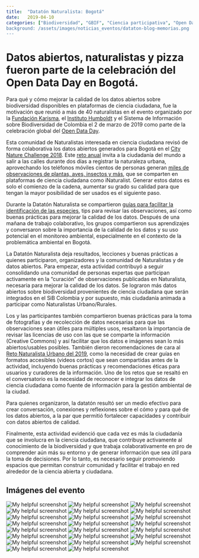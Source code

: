 ```yaml
---
title:  "Datatón Naturalista: Bogotá"
date:   2019-04-10
categories: ["Biodiversidad", "GBIF", "Ciencia participativa", "Open Data Day", "Naturalistas, "2021"]
background: /assets/images/noticias_eventos/dataton-blog-memorias.png
---
```


# Datos abiertos, naturalistas y pizza fueron parte de la celebración del Open Data Day en Bogotá.

Para qué y cómo mejorar la calidad de los datos abiertos sobre biodiversidad disponibles en plataformas de ciencia ciudadana, fue la motivación que reunió a más de 40 naturalistas en el evento organizado por la [Fundación Karisma](https://web.karisma.org.co/en/pagina-principal-2), el [Instituto Humboldt](http://www.humboldt.org.co/es/) y el Sistema de Información sobre Biodiversidad de Colombia el 2 de marzo de 2019 como parte de la celebración global del [Open Data Day](https://opendataday.org).

Esta comunidad de Naturalistas interesada en ciencia ciudadana revisó de forma colaborativa los datos abiertos generados para Bogotá en el [City Nature Challenge 2018](https://www.inaturalist.org/projects/city-nature-challenge-2018). Este [reto anual](https://citynaturechallenge.org) invita a la ciudadanía del mundo a salir a las calles durante dos días a registrar la naturaleza urbana, aprovechando los teléfonos móviles cientos de personas generan [miles de observaciones de plantas, aves, insectos y más](https://www.inaturalist.org/projects/reto-naturalista-urbano-2018-bogota-d-c), que se comparten en plataformas de ciencia ciudadana como iNaturalist. Generar estos datos es solo el comienzo de la cadena, aumentar su grado su calidad para que tengan la mayor posibilidad de ser usados es el siguiente paso.

Durante la Datatón Naturalista se compartieron [guías para facilitar la identificación de las especies](https://drive.google.com/drive/folders/1-dhwPNv5as3fmgxtXx2B_PLkP-WaO6Fl), tips para revisar las observaciones, así como buenas prácticas para mejorar la calidad de los datos. Después de una mañana de trabajo colaborativo, los grupos compartieron sus aprendizajes y conversaron sobre la importancia de la calidad de los datos y su uso potencial en el monitoreo ambiental, especialmente en el contexto de la problemática ambiental en Bogotá.

La Datatón Naturalista deja resultados, lecciones y buenas prácticas a quienes participaron, organizadores y la comunidad de Naturalistas y de datos abiertos. Para empezar, esta actividad contribuyó a seguir consolidando una comunidad de personas expertas que participan activamente en la “curación” de observaciones publicadas en Naturalista, necesaria para mejorar la calidad de los datos. Se lograron más datos abiertos sobre biodiversidad provenientes de ciencia ciudadana que serán integrados en el SiB Colombia y por supuesto, más ciudadanía animada a participar como Naturalistas Urbano/Rurales.

Los y las participantes también compartieron buenas prácticas para la toma de fotografías y de recolección de datos necesarias para que las observaciones sean útiles para múltiples usos, resaltaron la importancia de revisar las licencias de uso con las que se comparte la información (Creative Commons) y así facilitar que los datos e imágenes sean lo más abiertos/usables posibles. También dieron recomendaciones de cara al [Reto Naturalista Urbano del 2019](https://www.inaturalist.org/projects/reto-naturalista-urbano-2019-bogota-d-c), como la necesidad de crear guías en formatos accesibles (videos cortos) que sean compartidas antes de la actividad, incluyendo buenas prácticas y recomendaciones éticas para usuarios y curadores de la información. Uno de los retos que se resaltó en el conversatorio es la necesidad de reconocer e integrar los datos de ciencia ciudadana como fuente de información para la gestión ambiental de la ciudad.

Para quienes organizaron, la datatón resultó ser un medio efectivo para crear conversación, conexiones y reflexiones sobre el cómo y para qué de los datos abiertos, a la par que permitió fortalecer capacidades y contribuir con datos abiertos de calidad.

Finalmente, esta actividad evidenció que cada vez es más la ciudadanía que se involucra en la ciencia ciudadana, que contribuye activamente al conocimiento de la biodiversidad y que trabaja colaborativamente en pro de comprender aún más su entorno y de generar información que sea útil para la toma de decisiones. Por lo tanto, es necesario seguir promoviendo espacios que permitan construir comunidad y facilitar el trabajo en red alrededor de la ciencia abierta y ciudadana.

## Imágenes del evento

![My helpful screenshot](/assets/images/noticias_eventos/memorias_dadaton/IMG_8725-1024x768.jpg)
![My helpful screenshot](/assets/images/noticias_eventos/memorias_dadaton/IMG_8729-1024x768.jpg)
![My helpful screenshot](/assets/images/noticias_eventos/memorias_dadaton/IMG_8732-1024x768.jpg)
![My helpful screenshot](/assets/images/noticias_eventos/memorias_dadaton/IMG_8734-1024x768.jpg)
![My helpful screenshot](/assets/images/noticias_eventos/memorias_dadaton/IMG_8736-1024x768.jpg)
![My helpful screenshot](/assets/images/noticias_eventos/memorias_dadaton/IMG_8737-1024x768.jpg)
![My helpful screenshot](/assets/images/noticias_eventos/memorias_dadaton/IMG_8739-1024x768.jpg)
![My helpful screenshot](/assets/images/noticias_eventos/memorias_dadaton/IMG_8740-1024x768.jpg)
![My helpful screenshot](/assets/images/noticias_eventos/memorias_dadaton/IMG_8741-1024x768.jpg)
![My helpful screenshot](/assets/images/noticias_eventos/memorias_dadaton/IMG_8744-1024x768.jpg)
![My helpful screenshot](/assets/images/noticias_eventos/memorias_dadaton/IMG_8748-1024x768.jpg)
![My helpful screenshot](/assets/images/noticias_eventos/memorias_dadaton/IVBM4556-1-1024x768.jpg)
![My helpful screenshot](/assets/images/noticias_eventos/memorias_dadaton/IVBM4556-1024x768.jpg)
![My helpful screenshot](/assets/images/noticias_eventos/memorias_dadaton/WhatsApp-Image-2019-03-01-at-16.16.33-768x1024.jpg)
![My helpful screenshot](/assets/images/noticias_eventos/memorias_dadaton/WhatsApp-Image-2019-03-02-at-12.44.38-1024x1024.jpg)
![My helpful screenshot](/assets/images/noticias_eventos/memorias_dadaton/WhatsApp-Image-2019-03-02-at-12.44.41-1-1024x1024.jpg)
![My helpful screenshot](/assets/images/noticias_eventos/memorias_dadaton/WhatsApp-Image-2019-03-02-at-12.44.41-1024x1024.jpg)
![My helpful screenshot](/assets/images/noticias_eventos/memorias_dadaton/WhatsApp-Image-2019-03-02-at-14.22.25-768x1024.jpg)
![My helpful screenshot](//assets/images/noticias_eventos/memorias_dadaton/WhatsApp-Image-2019-03-02-at-14.22.49-1024x768.jpg)
![My helpful screenshot](/assets/images/noticias_eventos/memorias_dadaton/WhatsApp-Image-2019-03-02-at-16.09.29-1024x768.jpg)
![My helpful screenshot](/assets/images/noticias_eventos/memorias_dadaton/WhatsApp-Image-2019-03-02-at-16.09.29-2-1024x768.jpg)
![My helpful screenshot](/assets/images/noticias_eventos/memorias_dadaton/WhatsApp-Image-2019-03-25-at-18.32.01-768x1024.jpg)
![My helpful screenshot](/assets/images/noticias_eventos/memorias_dadaton/WhatsApp-Image-2019-03-25-at-18.45.49-1024x768.jpg)
